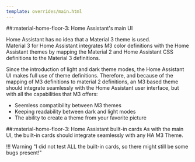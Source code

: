 ```yaml
---
template: overrides/main.html
---
```


##:material-home-floor-3: Home Assistant's main UI

Home Assistant has no idea that a Material 3 theme is used.
<br>Material 3 for Home Assistant integrates M3 color definitions with the Home Assistant themes by mapping the Material 2 and Home Assistant CSS definitions to the Material 3 definitions.

Since the introduction of light and dark theme modes, the Home Assistant UI makes full use of theme definitions. Therefore, and because of the mapping of M3 definitions to material 2 definitions, an M3 based theme should integrate seamlessly with the Home Assistant user interface, but with all the capabilities that M3 offers:

- Seemless compatibility between M3 themes
- Keeping readability between dark and light modes
- The ability to create a theme from your favorite picture

##:material-home-floor-3: Home Assistant built-in cards
As with the main UI, the built-in cards should integrate seamlessly with any HA M3 Theme.

!!! Warning "I did not test ALL the built-in cards, so there might still be some bugs present!"
